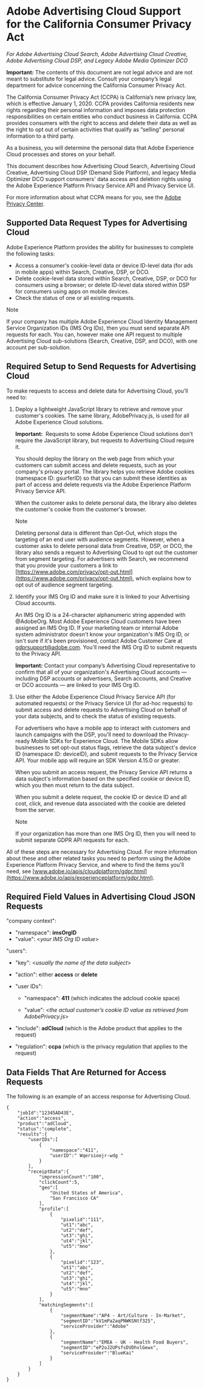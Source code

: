 # Adobe Advertising Cloud Support for the California Consumer Privacy Act

*For Adobe Advertising Cloud Search, Adobe Advertising Cloud Creative, Adobe Advertising Cloud DSP, and Legacy Adobe Media Optimizer DCO*

**Important:** The contents of this document are not legal advice and are not meant to substitute for legal advice. Consult your company’s legal department for advice concerning the California Consumer Privacy Act.

The California Consumer Privacy Act (CCPA) is California’s new privacy law, which is effective January 1, 2020. CCPA provides California residents new rights regarding their personal information and imposes data protection responsibilities on certain entities who conduct business in California. CCPA provides consumers with the right to access and delete their data as well as the right to opt out of certain activities that qualify as “selling” personal information to a third party.

As a business, you will determine the personal data that Adobe Experience Cloud processes and stores on your behalf.

This document describes how Advertising Cloud Search, Advertising Cloud Creative, Advertising Cloud DSP (Demand Side Platform), and legacy Media Optimizer DCO support consumers' data access and deletion rights using the Adobe Experience Platform Privacy Service API and Privacy Service UI.

For more information about what CCPA means for you, see the [Adobe Privacy Center](https://www.adobe.com/privacy.html).

## Supported Data Request Types for Advertising Cloud

Adobe Experience Platform provides the ability for businesses to complete the following tasks:

* Access a consumer's cookie-level data or device ID-level data (for ads in mobile apps) within Search, Creative, DSP, or DCO.
* Delete cookie-level data stored within Search, Creative, DSP, or DCO for consumers using a browser; or delete ID-level data stored within DSP for consumers using apps on mobile devices.
* Check the status of one or all existing requests.

>[!NOTE]
>
>If your company has multiple Adobe Experience Cloud Identity Management Service Organization IDs (IMS Org IDs), then you must send separate API requests for each. You can, however make one API request to multiple Advertising Cloud sub-solutions (Search, Creative, DSP, and DCO), with one account per sub-solution.

## Required Setup to Send Requests for Advertising Cloud

To make requests to access and delete data for Advertising Cloud, you'll need to:

1. Deploy a lightweight JavaScript library to retrieve and remove your customer's cookies. The same library, AdobePrivacy.js, is used for all Adobe Experience Cloud solutions.

   **Important:**  Requests to some Adobe Experience Cloud solutions don't require the JavaScript library, but requests to Advertising Cloud require it.

   You should deploy the library on the web page from which your customers can submit access and delete requests, such as your company's privacy portal. The library helps you retrieve Adobe cookies (namespace ID: gsurferID) so that you can submit these identities as part of access and delete requests via the Adobe Experience Platform Privacy Service API.

   When the customer asks to delete personal data, the library also deletes the customer's cookie from the customer's browser.

   >[!NOTE]
   >
   >Deleting personal data is different than Opt-Out, which stops the targeting of an end user with audience segments. However, when a customer asks to delete personal data from Creative, DSP, or DCO, the library also sends a request to Advertising Cloud to opt out the customer from segment targeting. For advertisers with Search, we recommend that you provide your customers a link to [https://www.adobe.com/privacy/opt-out.html](https://www.adobe.com/privacy/opt-out.html), which explains how to opt out of audience segment targeting.

1. Identify your IMS Org ID and make sure it is linked to your Advertising Cloud accounts.

   An IMS Org ID is a 24-character alphanumeric string appended with @AdobeOrg. Most Adobe Experience Cloud customers have been assigned an IMS Org ID. If your marketing team or internal Adobe system administrator doesn't know your organization's IMS Org ID, or isn't sure if it's been provisioned, contact Adobe Customer Care at gdprsupport@adobe.com. You'll need the IMS Org ID to submit requests to the Privacy API.

   **Important:** Contact your company’s Advertising Cloud representative to confirm that all of your organization's Advertising Cloud accounts &mdash; including DSP accounts or advertisers, Search accounts, and Creative or DCO accounts &mdash; are linked to your IMS Org ID.

1. Use either the Adobe Experience Cloud Privacy Service API (for automated requests) or the Privacy Service UI (for ad-hoc requests) to submit access and delete requests to Advertising Cloud on behalf of your data subjects, and to check the status of existing requests.

   For advertisers who have a mobile app to interact with customers and launch campaigns with the DSP, you'll need to download the Privacy-ready Mobile SDKs for Experience Cloud. The Mobile SDKs allow businesses to set opt-out status flags, retrieve the data subject's device ID (namespace ID: deviceID), and submit requests to the Privacy Service API. Your mobile app will require an SDK Version 4.15.0 or greater.

   When you submit an access request, the Privacy Service API returns a data subject's information based on the specified cookie or device ID, which you then must return to the data subject.

   When you submit a delete request, the cookie ID or device ID and all cost, click, and revenue data associated with the cookie are deleted from the server.

   >[!NOTE]
   >
   >If your organization has more than one IMS Org ID, then you will need to submit separate GDPR API requests for each.

All of these steps are necessary for Advertising Cloud. For more information about these and other related tasks you need to perform using the Adobe Experience Platform Privacy Service, and where to find the items you'll need, see [www.adobe.io/apis/cloudplatform/gdpr.html](https://www.adobe.io/apis/experienceplatform/gdpr.html).

## Required Field Values in Advertising Cloud JSON Requests

"company context": 

* "namespace": **imsOrgID**
* "value": <*your IMS Org ID value*>

"users": 

* "key": <*usually the name of the data subject*> 

* "action": either **access** or **delete**

* "user IDs":

    * "namespace": **411** (which indicates the adcloud cookie space)

    * "value": <*the actual customer’s cookie ID value as retrieved from AdobePrivacy.js*>

* "include": **adCloud** (which is the Adobe product that applies to the request)

* "regulation": **ccpa** (which is the privacy regulation that applies to the request)

## Data Fields That Are Returned for Access Requests

The following is an example of an access response for Advertising Cloud.

```
{
    "jobId":"12345AD43E",
    "action":"access",
    "product":"adCloud",
    "status":"complete",
    "results":{
        "userIDs":[
            {
                "namespace":"411",
                "userID":" Wqersioejr-wdg "
            }
        ],
        "receiptData":{
            "impressionCount":"100",
            "clickCount":5,
            "geo":[
                "United States of America",
                "San Francisco CA"
            ],
            "profile":[
                {
                    "pixelid":"111",
                    "ut1":"abc",
                    "ut2":"def",
                    "ut3":"ghi",
                    "ut4":"jkl",
                    "ut5":"mno"
                },
                {
                    "pixelid":"123",
                    "ut1":"abc",
                    "ut2":"def",
                    "ut3":"ghi",
                    "ut4":"jkl",
                    "ut5":"mno"
                }
            ],
            "matchingSegments":[
                {
                    "segmentName":"AP4 - Art/Culture - In-Market",
                    "segmentID":"kV1mPa2aqPNWKSNtf325",
                    "serviceProvider":"Adobe"
                },
                {
                    "segmentName":"EMEA - UK - Health Food Buyers",
                    "segmentID":"eP2oJ2UPsfsDVDhvlGewx",
                    "serviceProvider":"BlueKai"
                }
            ]
        }
    }
}
```
